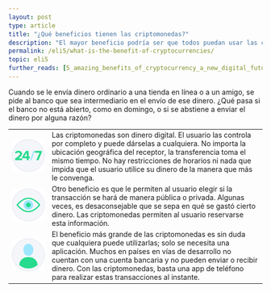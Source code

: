 ```yaml
---
layout: post
type: article
title: "¿Qué beneficios tienen las criptomonedas?"
description: "El mayor beneficio podría ser que todos puedan usar las criptomonedas. Solo se necesita una aplicación para hacerlo."
permalink: /eli5/what-is-the-benefit-of-cryptocurrencies/
topic: eli5
further_reads: [5_amazing_benefits_of_cryptocurrency_a_new_digital_future]
---
```


Cuando se le envía dinero ordinario a una tienda en línea o a un amigo, se pide al banco que sea intermediario en el envío de ese dinero. ¿Qué pasa si el banco no está abierto, como en domingo, o si se abstiene a enviar el dinero por alguna razón?

<table class="table table-borderless mb-4">
    <tr>
        <td style="width: 65px;"><img src="/assets/post_files/eli5/what-is-the-benefit-of-cryptocurrencies/247.svg" alt="247"></td>
        <td>
            Las criptomonedas son dinero digital. El usuario las controla por completo y puede dárselas a cualquiera. No importa la ubicación geográfica del receptor, la transferencia toma el mismo tiempo. No hay restricciones de horarios ni nada que impida que el usuario utilice su dinero de la manera que más le convenga.
        </td>
    </tr>
    <tr>
        <td><img src="/assets/post_files/eli5/what-is-the-benefit-of-cryptocurrencies/private.svg" alt="private"></td>
        <td>
            Otro beneficio es que le permiten al usuario elegir si la transacción se hará de manera pública o privada. Algunas veces, es desaconsejable que se sepa en qué se gastó cierto dinero. Las criptomonedas permiten al usuario reservarse esta información.
        </td>
    </tr>
    <tr>
        <td><img src="/assets/post_files/eli5/what-is-the-benefit-of-cryptocurrencies/userx.svg" alt="user"></td>
        <td>
            El beneficio más grande de las criptomonedas es sin duda que cualquiera puede utilizarlas; solo se necesita una aplicación. Muchos en países en vías de desarrollo no cuentan con una cuenta bancaria y no pueden enviar o recibir dinero. Con las criptomonedas, basta una app de teléfono para realizar estas transacciones al instante.
        </td>
    </tr>
</table>